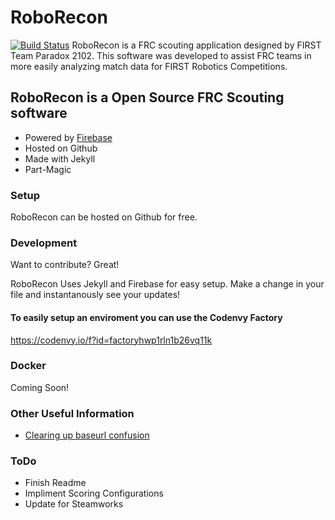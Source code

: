 # RoboRecon
[![Build Status](https://travis-ci.org/Paradox2102/roborecon-app.svg?branch=master)](https://travis-ci.org/Paradox2102/roborecon-app)
RoboRecon is a FRC scouting application designed by FIRST Team Paradox 2102. This software was developed to assist FRC teams in more easily analyzing match data for FIRST Robotics Competitions. 

## RoboRecon is a Open Source FRC Scouting software
  - Powered by [Firebase](https://firebase.google.com/)
  - Hosted on Github
  - Made with Jekyll
  - Part-Magic

### Setup

RoboRecon can be hosted on Github for free.

### Development

Want to contribute? Great!

RoboRecon Uses Jekyll and Firebase for easy setup.
Make a change in your file and instantanously see your updates!

#### To easily setup an enviroment you can use the Codenvy Factory 
https://codenvy.io/f?id=factoryhwp1rln1b26vq11k

### Docker
Coming Soon!



### Other Useful Information

* [Clearing up baseurl confusion](https://byparker.com/blog/2014/clearing-up-confusion-around-baseurl/)

### ToDo

 - Finish Readme
 - Impliment Scoring Configurations
 - Update for Steamworks
